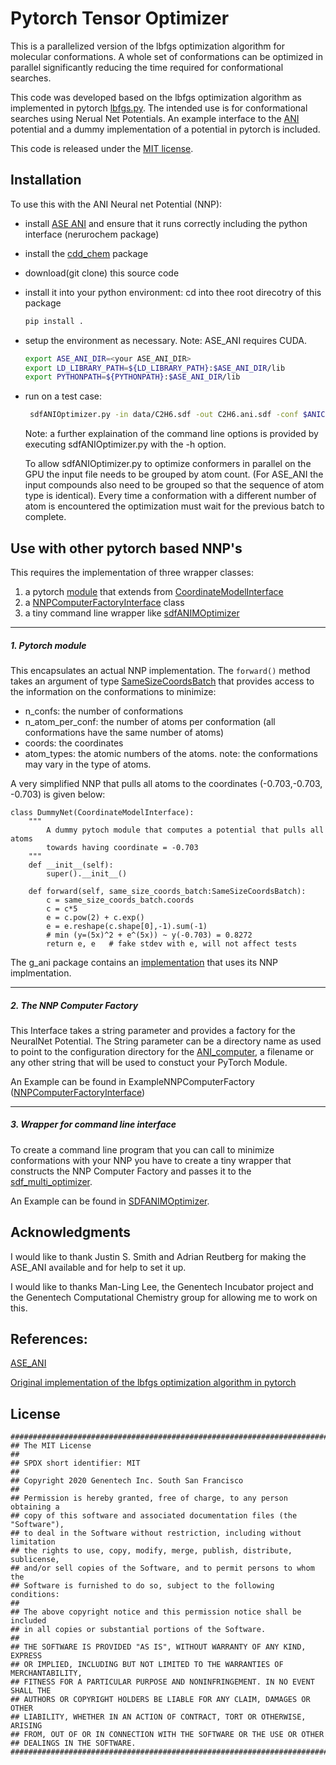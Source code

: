 # Pytorch Tensor Optimizer

This is a parallelized version of the lbfgs optimization algorithm for molecular conformations. A whole set of conformations can be optimized in parallel significantly reducing the time required for conformational searches.

This code was developed based on the lbfgs optimization algorithm as implemented in pytorch [lbfgs.py](https://pytorch.org/docs/stable/_modules/torch/optim/lbfgs.html).
The intended use is for conformational searches using Nerual Net Potentials. 
An example interface to the [ANI](https://github.com/isayev/ASE_ANI) potential and 
a dummy implementation of a potential in pytorch is included.

This code is released under the [MIT license](License.txt).


## Installation

To use this with the ANI Neural net Potential (NNP):
   - install [ASE ANI](https://github.com/isayev/ASE_ANI) and ensure that it runs 
     correctly including the python interface (nerurochem package)
     
   - install the [cdd_chem](../cdd_chem) package 

   - download(git clone) this source code

   - install it into your python environment:
     cd into thee root direcotry of this package
     ```bash
     pip install .
     ```

   - setup the environment as necessary. Note: ASE_ANI requires CUDA.
     ```bash
     export ASE_ANI_DIR=<your ASE_ANI_DIR>
     export LD_LIBRARY_PATH=${LD_LIBRARY_PATH}:$ASE_ANI_DIR/lib
     export PYTHONPATH=${PYTHONPATH}:$ASE_ANI_DIR/lib
     ```

   - run on a test case:
     ```bash
      sdfANIOptimizer.py -in data/C2H6.sdf -out C2H6.ani.sdf -conf $ANICONF -computeForce
     ```
     Note: a further explaination of the command line options is provided by executing sdfANIOptimizer.py with the -h option.

     To allow sdfANIOptimizer.py to optimize conformers in parallel on the GPU the input file needs to be grouped by atom count. (For ASE_ANI the input compounds also need to be grouped so that the sequence of atom type is identical). Every time a conformation with a different number of atom is encountered the optimization must wait for the previous batch to complete.


## Use with other pytorch based NNP's

This requires the implementation of three wrapper classes:

1. a pytorch [module](https://pytorch.org/docs/stable/nn.html#torch.nn.Module) that extends from [CoordinateModelInterface](t_opt/coordinates_batch.py)
2. a [NNPComputerFactoryInterface](t_opt/NNP_computer_factory.py) class
3. a tiny command line wrapper like [sdfANIMOptimizer](sdfANIMOptimizer.py)


----------------
##### 1. Pytorch module
This encapsulates an actual NNP implementation. The `forward()` method takes an argument of type  [SameSizeCoordsBatch](t_opt/coordinates_batch.py) that provides access to the information on the conformations to minimize:
- n_confs: the number of conformations
- n_atom_per_conf: the number of atoms per conformation (all conformations have the same number of atoms)
- coords: the coordinates
- atom_types: the atomic numbers of the atoms. note: the conformations may vary in the type of atoms.

A very simplified NNP that pulls all atoms to the coordinates (-0.703,-0.703, -0.703) is given below:


```
class DummyNet(CoordinateModelInterface):
    """
        A dummy pytoch module that computes a potential that pulls all atoms
        towards having coordinate = -0.703 
    """
    def __init__(self):
        super().__init__()
        
    def forward(self, same_size_coords_batch:SameSizeCoordsBatch):
        c = same_size_coords_batch.coords
        c = c*5
        e = c.pow(2) + c.exp()
        e = e.reshape(c.shape[0],-1).sum(-1)
        # min (y=(5x)^2 + e^(5x)) ~ y(-0.703) = 0.8272
        return e, e   # fake stdev with e, will not affect tests   
```

The g_ani package contains an [implementation](https://github.com/Genentech/g_ani/blob/b2a1d638e38e8fe07e2b23a9abd5aebaa85bf5d0/ml_qm/pt/nn/ani_net.py#L277) that uses its NNP implmentation.

------------------------
##### 2. The NNP Computer Factory

This Interface takes a string parameter and provides a factory for the NeuralNet Potential. The String parameter can be a directory name as used to point to the configuration directory for the [ANI_computer](t_opt.ANI_computer.py), a filename 
or any other string that will be used to constuct your PyTorch Module.

An Example can be found in ExampleNNPComputerFactory ([NNPComputerFactoryInterface](t_opt/NNP_computer_factory.py))


------------------------
##### 3. Wrapper for command line interface
To create a command line program that you can call to minimize conformations with
your NNP you have to create a tiny wrapper that constructs the NNP Computer Factory and passes it to the [sdf_multi_optimizer](t_opt/sdf_multi_optimizer.py).

An Example can be found in [SDFANIMOptimizer](t_opt/SDFANIMOptimizer.py).


## Acknowledgments

I would like to thank Justin S. Smith and Adrian Reutberg for making the ASE_ANI available and for help to set it up.

I would like to thanks Man-Ling Lee, the Genentech Incubator project and the Genentech Computational Chemistry group for allowing me to work on this.

## References:

[ASE_ANI](https://github.com/isayev/ASE_ANI)

[Original implementation of the lbfgs optimization algorithm in pytorch](https://pytorch.org/docs/stable/_modules/torch/optim/lbfgs.html)


## License
```
###############################################################################
## The MIT License
##
## SPDX short identifier: MIT
##
## Copyright 2020 Genentech Inc. South San Francisco
##
## Permission is hereby granted, free of charge, to any person obtaining a
## copy of this software and associated documentation files (the "Software"),
## to deal in the Software without restriction, including without limitation
## the rights to use, copy, modify, merge, publish, distribute, sublicense,
## and/or sell copies of the Software, and to permit persons to whom the
## Software is furnished to do so, subject to the following conditions:
##
## The above copyright notice and this permission notice shall be included
## in all copies or substantial portions of the Software.
##
## THE SOFTWARE IS PROVIDED "AS IS", WITHOUT WARRANTY OF ANY KIND, EXPRESS
## OR IMPLIED, INCLUDING BUT NOT LIMITED TO THE WARRANTIES OF MERCHANTABILITY,
## FITNESS FOR A PARTICULAR PURPOSE AND NONINFRINGEMENT. IN NO EVENT SHALL THE
## AUTHORS OR COPYRIGHT HOLDERS BE LIABLE FOR ANY CLAIM, DAMAGES OR OTHER
## LIABILITY, WHETHER IN AN ACTION OF CONTRACT, TORT OR OTHERWISE, ARISING
## FROM, OUT OF OR IN CONNECTION WITH THE SOFTWARE OR THE USE OR OTHER
## DEALINGS IN THE SOFTWARE.
###############################################################################
```


